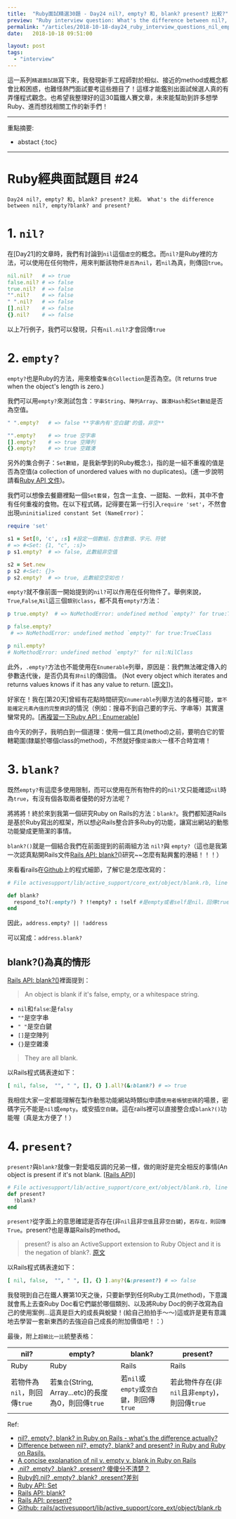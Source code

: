 ```yaml
---
title:  "Ruby面試精選30題 - Day24 nil?, empty? 和, blank? present? 比較?"
preview: "Ruby interview question: What's the difference between nil?, empty?blank? and present?"
permalink: "/articles/2018-10-18-day24_ruby_interview_questions_nil_empty_blank"
date:   2018-10-18 09:51:00

layout: post
tags: 
  - "interview"
---
```


這一系列`精選面試題`寫下來，我發現新手工程師對於相似、接近的method或概念都會比較困惑，也難怪熱門面試要考這些題目了！這樣才能鑑別出面試候選人真的有弄懂程式觀念。也希望我整理好的這30篇鐵人賽文章，未來能幫助到許多想學Ruby、進而想找相關工作的新手們！
<!-- more -->

---

重點摘要:
* abstact
{:toc}

---
# Ruby經典面試題目 #24

`Day24 nil?, empty? 和, blank? present? 比較。 What's the difference between nil?, empty?blank? and present? `

# 1. `nil?`

在[Day21]的文章時，我們有討論到`nil`這個`虛空`的概念。而`nil?`是Ruby裡的方法，可以使用在任何物件，用來判斷該物件`是否為nil`，若`nil`為真，則傳回`true`。

```ruby
nil.nil?   # => true
false.nil? # => false
true.nil?  # => false
"".nil?    # => false
" ".nil?   # => false
[].nil?    # => false
{}.nil?    # => false
```

以上7行例子，我們可以發現，只有`nil.nil?`才會回傳`true`

# 2. `empty?`

`empty?`也是Ruby的方法，用來檢查`集合Collection`是否為空。(It returns true when the object's length is zero.)

我們可以用`empty?`來測試包含：`字串String`、`陣列Array`、`雜湊Hash`和`Set數組`是否為空值。

```ruby
" ".empty?   # => false **字串內有'空白鍵'的值，非空**

"".empty?    # => true 空字串
[].empty?    # => true 空陣列
{}.empty?    # => true 空雜湊
```

另外的集合例子：`Set數組`，是我新學到的Ruby概念:)，指的是一組不重複的值是否為空值(a collection of unordered values with no duplicates)。(進一步說明請看[Ruby API 文件](https://ruby-doc.org/stdlib-2.5.3/libdoc/set/rdoc/Set.html))。

我們可以想像去餐廳裡點一個`Set套餐`，包含一主食、一甜點、一飲料，其中不會有任何重複的食物。在以下程式碼，記得要在第一行引入`require 'set'`，不然會出現`uninitialized constant Set (NameError)`：

```ruby
require 'set'

s1 = Set[0, 'c', :s] #設定一個數組，包含數值、字元、符號
# => #<Set: {1, "c", :s}>
p s1.empty?  # => false, 此數組非空值

s2 = Set.new
p s2 #<Set: {}>
p s2.empty?  # => true, 此數組空空如也！
```

`empty?`就不像前面一開始提到的`nil?`可以作用在任何物件了。舉例來說，`True`,`False`,`Nil`這三個`類別class`，都不具有`empty?`方法：

```ruby
p true.empty?  # => NoMethodError: undefined method `empty?' for true:TrueClass

p false.empty?  
 # => NoMethodError: undefined method `empty?' for true:TrueClass

p nil.empty?
# NoMethodError: undefined method `empty?' for nil:NilClass
```

此外，`.empty?`方法也不能使用在`Enumerable`列舉，原因是：我們無法確定傳入的參數迭代後，是否仍具有`非nil`的傳回值。 (Not every object which iterates and returns values knows if it has any value to return. [[原文](https://blog.arkency.com/2017/07/nil-empty-blank-ruby-rails-difference/)])。

好家在！我在[第20天]曾經有花點時間研究`Enumerable`列舉方法的各種可能，`當不能確定元素內值的完整資訊`的情況（例如：搜尋不到自己要的字元、字串等）其實還蠻常見的。[[再複習一下Ruby API : Enumerable](http://ruby-doc.org/core-2.4.2/Enumerable.html)]

由今天的例子，我明白到一個道理：使用一個工具(method)之前，要明白它的管轄範圍(隸屬於哪個class的method)，不然就好像`提油救火`一樣不合時宜唷！

# 3. `blank?`

既然`empty?`有這麼多使用限制，而可以使用在所有物件的的`nil?`又只能確認`nil`時為`true`，有沒有個各取兩者優勢的好方法呢？

將將將！終於來到我第一個研究Ruby on Rails的方法：`blank?`。我們都知道Rails是基於Ruby寫出的框架，所以想必Rails整合許多Ruby的功能，讓寫出網站的動態功能變成更簡潔的事情。

`blank?()`就是一個結合我們在前面提到的前兩組方法 `nil?`與  `empty?`（這也是我第一次認真點開Rails文件[Rails API: blank?()](https://api.rubyonrails.org/classes/Object.html#method-i-blank-3F)研究~~怎麼有點興奮的港結！！！）

來看看rails在[Github](https://github.com/rails/rails/blob/fc5dd0b85189811062c85520fd70de8389b55aeb/activesupport/lib/active_support/core_ext/object/blank.rb#L19)上的程式細節，了解它是怎麼改寫的：

```ruby
# File activesupport/lib/active_support/core_ext/object/blank.rb, line 19

def blank?
  respond_to?(:empty?) ? !!empty? : !self #是empty或者self是nil，回傳true
end
```

因此，`address.empty? || !address`

可以寫成：`address.blank?`

## blank?()為真的情形

[Rails API: blank?()](https://api.rubyonrails.org/classes/Object.html#method-i-blank-3F)裡面提到：

> An object is blank if it's false, empty, or a whitespace string.

* `nil`和`false`:是`falsy`
* `""`是空字串
* `" "`是空白鍵
* `[]`是空陣列
* `{}`是空雜湊

> They are all blank.

以Rails程式碼表達如下：

```ruby
[ nil, false,  "", " ", [], {} ].all?(&:blank?) # => true
```

我相信大家一定都能理解在製作動態功能網站時類似申請`使用者帳號密碼`的場景，密碼字元不能是`nil`或`empty`。或安插`空白鍵`。這在rails裡可以直接整合成`blank?()`功能喔（真是太方便了！）

# 4. `present?`

`present?`與`blank?`就像一對愛唱反調的兄弟一樣，做的剛好是完全相反的事情(An object is present if it's not blank. [[Rails API](https://api.rubyonrails.org/classes/Object.html#method-i-present-3F))]

```ruby
# File activesupport/lib/active_support/core_ext/object/blank.rb, line 26
def present?
  !blank?
end
```

`present?`從字面上的意思確認是否存在(非`nil`且非`空值`且非`空白鍵`)，`若存在，則回傳True`。present?也是專屬Rails的method。

> present? is also an ActiveSupport extension to Ruby Object and it is the negation of blank?. [原文](https://gist.github.com/pythonicrubyist/8114720)

以Rails程式碼表達如下：

```ruby
[ nil, false,  "", " ", [], {} ].any?(&:present?) # => false
```

我發現到自己在鐵人賽第10天之後，只要新學到任何Ruby工具(method)，下意識就會馬上去查Ruby Doc看它們屬於哪個類別、以及將Ruby Doc的例子改寫為自己的使用案例...這真是巨大的成長與蛻變！(給自己拍拍手～～)這或許是更有意識地去學習一套新東西的去強迫自己成長的附加價值吧！：）

最後，附上`超級比一比`統整表格：

nil? | empty?| blank?  | present?
------------- | -------------| -------------| -------------
Ruby | Ruby| Rails| Rails
若物件為`nil`，則回傳`true` | 若`集合`(String, Array...etc)的長度為0，則回傳`true` | 若`nil`或`empty`或`空白鍵`，則回傳`true` | 若此物件存在(非`nil`且非`empty`)，則回傳`true`



Ref:

* [nil?, empty?, blank? in Ruby on Rails - what's the difference actually?](https://blog.arkency.com/2017/07/nil-empty-blank-ruby-rails-difference/)
* [Difference between nil?, empty?, blank? and present? in Ruby and Ruby on Rasils.](https://gist.github.com/pythonicrubyist/8114720)
* [A concise explanation of nil v. empty v. blank in Ruby on Rails](https://stackoverflow.com/questions/885414/a-concise-explanation-of-nil-v-empty-v-blank-in-ruby-on-rails/888877#888877)
* [.nil? .empty? .blank? .present? 傻傻分不清楚？](https://mgleon08.github.io/blog/2015/12/16/ruby-on-rail-nil-empty-blank-present/)
* [Ruby的.nil? .empty? .blank? .present?差别](https://blog.csdn.net/u013435984/article/details/53608920)
* [Ruby API: Set](https://ruby-doc.org/stdlib-2.5.3/libdoc/set/rdoc/Set.html)
* [Rails API: blank?](https://api.rubyonrails.org/classes/Object.html#method-i-blank-3F)
* [Rails API: present?](https://api.rubyonrails.org/classes/Object.html#method-i-present-3F)
* [Github: rails/activesupport/lib/active_support/core_ext/object/blank.rb](https://github.com/rails/rails/blob/fc5dd0b85189811062c85520fd70de8389b55aeb/activesupport/lib/active_support/core_ext/object/blank.rb#L19)
